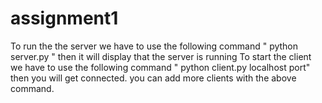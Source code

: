 # assignment1
To run the the server we have to use the following command 
" python server.py "
then it will display that the server is running
To start the client we have to use the following command
" python client.py localhost port"
then you will get connected.
you can add more clients with the above command. 
